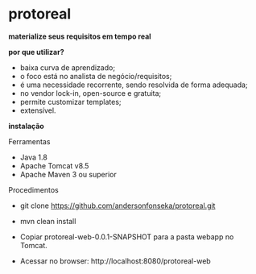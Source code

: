 # protoreal
**materialize seus requisitos em tempo real**

**por que utilizar?**

- baixa curva de aprendizado;
- o foco está no analista de negócio/requisitos;
- é uma necessidade recorrente, sendo resolvida de forma adequada;
- no vendor lock-in, open-source e gratuita;
- permite customizar templates;
- extensível.

**instalação**

Ferramentas

- Java 1.8
- Apache Tomcat v8.5
- Apache Maven 3 ou superior

Procedimentos

- git clone https://github.com/andersonfonseka/protoreal.git
- mvn clean install

- Copiar protoreal-web-0.0.1-SNAPSHOT para a pasta webapp no Tomcat.

- Acessar no browser: http://localhost:8080/protoreal-web

